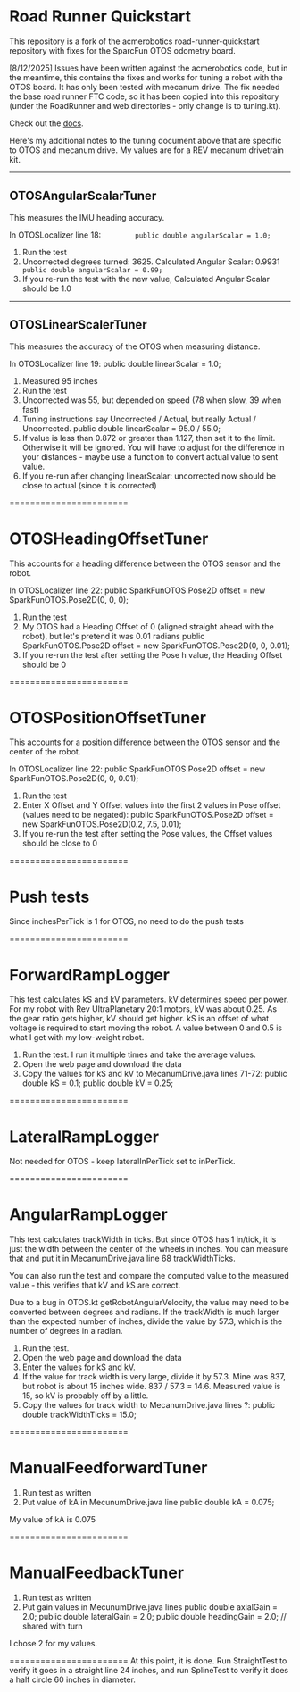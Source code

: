 # Road Runner Quickstart

This repository is a fork of the acmerobotics road-runner-quickstart repository with fixes for the SparcFun OTOS odometry board.

[8/12/2025] Issues have been written against the acmerobotics code, but in the meantime, this contains the fixes and works for tuning a robot with the OTOS board. It has only been tested with mecanum drive. The fix needed the base road runner FTC code, so it has been copied into this repository (under the RoadRunner and web directories - only change is to tuning.kt).

Check out the [docs](https://rr.brott.dev/docs/v1-0/tuning/).

Here's my additional notes to the tuning document above that are specific to OTOS and mecanum drive. My values are for a REV mecanum drivetrain kit.

---
## OTOSAngularScalarTuner

This measures the IMU heading accuracy. 

In OTOSLocalizer line 18: 
`        public double angularScalar = 1.0;`

1. Run the test
2. Uncorrected degrees turned: 3625.   Calculated Angular Scalar: 0.9931
`        public double angularScalar = 0.99;`
3. If you re-run the test with the new value, Calculated Angular Scalar should be 1.0

---
## OTOSLinearScalerTuner

This measures the accuracy of the OTOS when measuring distance.

In OTOSLocalizer line 19: 
        public double linearScalar = 1.0;

1. Measured 95 inches
2. Run the test
3. Uncorrected was 55, but depended on speed (78 when slow, 39 when fast)
4. Tuning instructions say Uncorrected / Actual, but really Actual / Uncorrected.
        public double linearScalar = 95.0 / 55.0;
5. If value is less than 0.872 or greater than 1.127, then set it to the limit. Otherwise it will be ignored.
      You will have to adjust for the difference in your distances - maybe use a function to convert actual
      value to sent value.
4. If you re-run after changing linearScalar: uncorrected now should be close to actual (since it is corrected)

=======================
# OTOSHeadingOffsetTuner

This accounts for a heading difference between the OTOS sensor and the robot.

In OTOSLocalizer line 22: 
        public SparkFunOTOS.Pose2D offset = new SparkFunOTOS.Pose2D(0, 0, 0);
1. Run the test
2. My OTOS had a Heading Offset of 0 (aligned straight ahead with the robot), but let's pretend it was 0.01 radians
        public SparkFunOTOS.Pose2D offset = new SparkFunOTOS.Pose2D(0, 0, 0.01);
3. If you re-run the test after setting the Pose h value, the Heading Offset should be 0

=======================
# OTOSPositionOffsetTuner

This accounts for a position difference between the OTOS sensor and the center of the robot.

In OTOSLocalizer line 22: 
        public SparkFunOTOS.Pose2D offset = new SparkFunOTOS.Pose2D(0, 0, 0.01);
1. Run the test
2. Enter X Offset and Y Offset values into the first 2 values in Pose offset
   (values need to be negated):
        public SparkFunOTOS.Pose2D offset = new SparkFunOTOS.Pose2D(0.2, 7.5, 0.01);
3. If you re-run the test after setting the Pose values, the Offset values should be close to 0

=======================
# Push tests

Since inchesPerTick is 1 for OTOS, no need to do the push tests

=======================
# ForwardRampLogger

This test calculates kS and kV parameters. kV determines speed per power. For my robot with
Rev UltraPlanetary 20:1 motors, kV was about 0.25. As the gear ratio gets higher, kV should get
higher. kS is an offset of what voltage is required to start moving the robot. A value between 0 and 0.5
is what I get with my low-weight robot.

1. Run the test. I run it multiple times and take the average values.
2. Open the web page and download the data
3. Copy the values for kS and kV to MecanumDrive.java lines 71-72:
        public double kS = 0.1;
        public double kV = 0.25;

=======================
# LateralRampLogger

Not needed for OTOS - keep lateralInPerTick set to inPerTick.

=======================
# AngularRampLogger

This test calculates trackWidth in ticks. But since OTOS has 1 in/tick, it is just the width between the
center of the wheels in inches. You can measure that and put it in MecanumDrive.java line 68 trackWidthTicks.

You can also run the test and compare the computed value to the measured value - this verifies that kV and kS
are correct.

Due to a bug in OTOS.kt getRobotAngularVelocity, the value may need to be converted between degrees and radians.
If the trackWidth is much larger than the expected number of inches, divide the value by 57.3, which is the number
of degrees in a radian.

1. Run the test.
2. Open the web page and download the data
3. Enter the values for kS and kV.
4. If the value for track width is very large, divide it by 57.3. Mine was 837, but robot is about 15 inches wide.
       837 / 57.3 = 14.6. Measured value is 15, so kV is probably off by a little. 
3. Copy the values for track width to MecanumDrive.java lines ?:
        public double trackWidthTicks = 15.0;

=======================
# ManualFeedforwardTuner

1. Run test as written
2. Put value of kA in MecunumDrive.java line 
        public double kA = 0.075;

My value of kA is 0.075

=======================
# ManualFeedbackTuner

1. Run test as written
2. Put gain values in MecunumDrive.java lines 
        public double axialGain = 2.0;
        public double lateralGain = 2.0;
        public double headingGain = 2.0; // shared with turn

I chose 2 for my values.

=======================
At this point, it is done. Run StraightTest to verify it goes in a straight line 24 inches, and run SplineTest to verify it does a half circle 60 inches in diameter.
